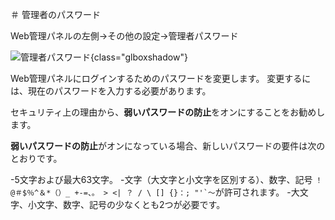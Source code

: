 ＃ 管理者のパスワード

Web管理パネルの左側->その他の設定->管理者パスワード

![管理者パスワード](https://static.gl-inet.com/docs/router/en/4/tutorials/admin_password/admin_password.png){class="glboxshadow"}

Web管理パネルにログインするためのパスワードを変更します。 変更するには、現在のパスワードを入力する必要があります。

セキュリティ上の理由から、**弱いパスワードの防止**をオンにすることをお勧めします。

**弱いパスワードの防止**がオンになっている場合、新しいパスワードの要件は次のとおりです。

-5文字および最大63文字。
-文字（大文字と小文字を区別する）、数字、記号 ``！ @＃$％^＆*（）_ +-=、。 > <| ？ / \ [] {}：; "'`〜``が許可されます。
-大文字、小文字、数字、記号の少なくとも2つが必要です。